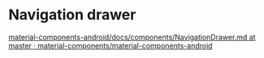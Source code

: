 # Navigation drawer
[material-components-android/docs/components/NavigationDrawer.md at master · material-components/material-components-android](https://github.com/material-components/material-components-android/blob/master/docs/components/NavigationDrawer.md)